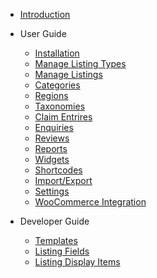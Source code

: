 <!-- docs/_sidebar.md -->

- [Introduction](introduction.md)
  
- User Guide
  - [Installation](installation.md)
  - [Manage Listing Types](listing-type.md)
  - [Manage Listings](listing.md)
  - [Categories](categories.md)
  - [Regions](regions.md)
  - [Taxonomies](taxonomies.md)
  - [Claim Entrires](claim.md)
  - [Enquiries](enquiries.md)
  - [Reviews](reviews.md)
  - [Reports](reports.md)
  - [Widgets](widgets.md)
  - [Shortcodes](shortcodes.md)
  - [Import/Export](import-export.md)
  - [Settings](settings.md)
  - [WooCommerce Integration](woocommerce.md)

- Developer Guide

  - [Templates](dev-templates.md)
  - [Listing Fields](dev-listing-fields.md)
  - [Listing Display Items](dev-listing-display.md)